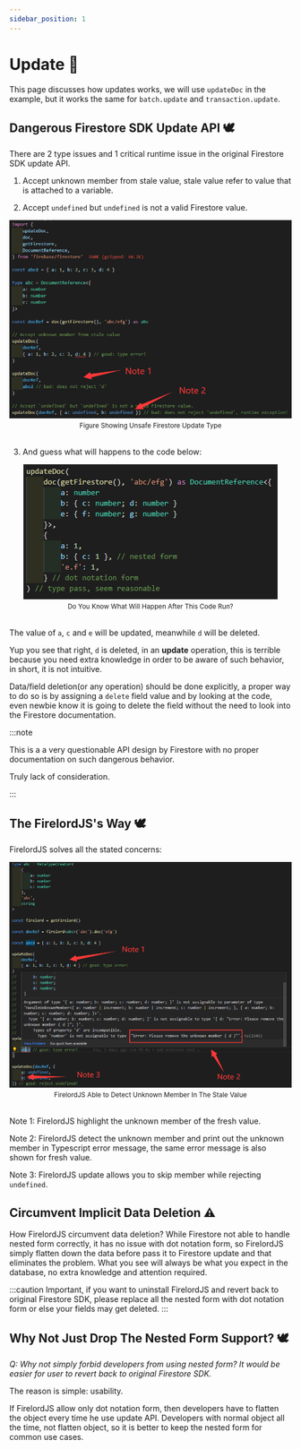 ```yaml
---
sidebar_position: 1
---
```


# Update 🍃

This page discusses how updates works, we will use `updateDoc` in the example, but it works the same for `batch.update` and `transaction.update`.

## Dangerous Firestore SDK Update API 🕊️

There are 2 type issues and 1 critical runtime issue in the original Firestore SDK update API.

1. Accept unknown member from stale value, stale value refer to value that is attached to a variable.

2. Accept `undefined` but `undefined` is not a valid Firestore value.

<div align='center'>
    <img src='https://github.com/tylim88/FirelordJSDoc/blob/main/static/img/update1.png?raw=true' /></div>
<div align='center'>
    <small>Figure Showing Unsafe Firestore Update Type</small>
</div>
<br/>

3. And guess what will happens to the code below:

<div align='center'>
    <img src='https://github.com/tylim88/FirelordJSDoc/blob/main/static/img/update2.png?raw=true' /></div>
<div align='center'>
    <small>Do You Know What Will Happen After This Code Run?</small>
</div>
<br/>

The value of `a`, `c` and `e` will be updated, meanwhile `d` will be deleted.

Yup you see that right, `d` is deleted, in an **update** operation, this is terrible because you need extra knowledge in order to be aware of such behavior, in short, it is not intuitive.

Data/field deletion(or any operation) should be done explicitly, a proper way to do so is by assigning a `delete` field value and by looking at the code, even newbie know it is going to delete the field without the need to look into the Firestore documentation.

:::note

This is a a very questionable API design by Firestore with no proper documentation on such dangerous behavior.

Truly lack of consideration.

:::

## The FirelordJS's Way 🕊️

FirelordJS solves all the stated concerns:

<div align='center'>
    <img src='https://github.com/tylim88/FirelordJSDoc/blob/main/static/img/update3.png?raw=true' /></div>
<div align='center'>
    <small>FirelordJS Able to Detect Unknown Member In The Stale Value</small>
</div>
<br/>

Note 1: FirelordJS highlight the unknown member of the fresh value.

Note 2: FirelordJS detect the unknown member and print out the unknown member in Typescript error message, the same error message is also shown for fresh value.

Note 3: FirelordJS update allows you to skip member while rejecting `undefined`.

## Circumvent Implicit Data Deletion ⚠️

How FirelordJS circumvent data deletion? While Firestore not able to handle nested form correctly, it has no issue with dot notation form, so FirelordJS simply flatten down the data before pass it to Firestore update and that eliminates the problem. What you see will always be what you expect in the database, no extra knowledge and attention required.

:::caution
Important, if you want to uninstall FirelordJS and revert back to original Firestore SDK, please replace all the nested form with dot notation form or else your fields may get deleted.
:::

## Why Not Just Drop The Nested Form Support? 🕊️

_Q: Why not simply forbid developers from using nested form? It would be easier for user to revert back to original Firestore SDK._

The reason is simple: usability.

If FirelordJS allow only dot notation form, then developers have to flatten the object every time he use update API. Developers with normal object all the time, not flatten object, so it is better to keep the nested form for common use cases.
